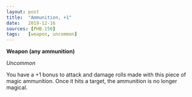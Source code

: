 ```yaml
---
layout: post
title:  "Ammunition, +1"
date:   2019-12-16
sources: [PHB.150]
tags:   [weapon, uncommon]
---
```


**Weapon (any ammunition)**

*Uncommon*

You have a +1 bonus to attack and damage rolls made with this piece of magic ammunition. Once it hits a target, the ammunition is no longer magical.
